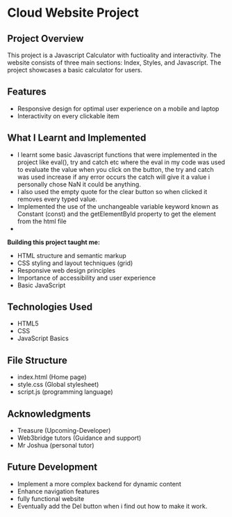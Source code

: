 # Cloud Website Project

## Project Overview

This project is a Javascript Calculator with fuctioality and interactivity. The website consists of three main sections: Index, Styles, and Javascript. The project showcases a basic calculator for users.

## Features

- Responsive design for optimal user experience on a mobile and laptop
- Interactivity on every clickable item

## What I Learnt and Implemented
- I learnt some basic Javascript functions that were implemented in the project like eval(), try and catch etc where the eval in my code was used to evaluate the value when you click on the button, the try and catch was used increase if any error occurs the catch will give it a value i personally chose NaN it could be anything.
- I also used the empty quote for the clear button so when clicked it removes every typed value.
- Implemented the use of the unchangeable variable keyword known as Constant (const) and the getElementById property to get the element from the html file
-   

**Building this project taught me:**
- HTML structure and semantic markup
- CSS styling and layout techniques (grid)
- Responsive web design principles
- Importance of accessibility and user experience
- Basic JavaScript

## Technologies Used

- HTML5
- CSS
- JavaScript Basics

## File Structure

- index.html (Home page)
- style.css (Global stylesheet)
- script.js (programming language)

## Acknowledgments

- Treasure (Upcoming-Developer)
- Web3bridge tutors (Guidance and support)
- Mr Joshua (personal tutor)

## Future Development

- Implement a more complex backend for dynamic content
- Enhance navigation features
- fully functional website
- Eventually add the Del button when i find out how to make it work.
